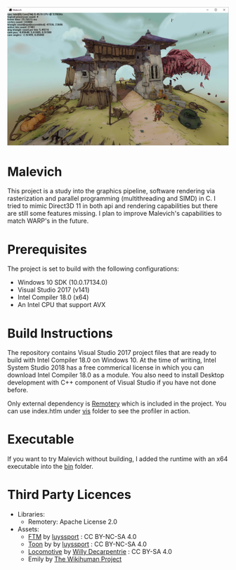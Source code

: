 ![alt text](screenshot.png "Screenshot")

# Malevich

This project is a study into the graphics pipeline, software rendering via rasterization and parallel programming (multithreading and SIMD) in C. I tried to mimic Direct3D 11 in both api and rendering capabilities but there are still some features missing. I plan to improve Malevich's capabilities to match WARP's in the future.

# Prerequisites

The project is set to build with the following configurations:
* Windows 10 SDK (10.0.17134.0)
* Visual Studio 2017 (v141)
* Intel Compiler 18.0 (x64)
* An Intel CPU that support AVX

# Build Instructions

The repository contains Visual Studio 2017 project files that are ready to build with Intel Compiler 18.0 on Windows 10. At the time of writing, Intel System Studio 2018 has a free commerical license in which you can download Intel Compiler 18.0 as a module. You also need to install Desktop development with C++ component of Visual Studio if you have not done before.

Only external dependency is [Remotery](https://github.com/Celtoys/Remotery) which is included in the project. You can use index.htlm under [vis](https://github.com/OzgurCerlet/Malevich/tree/master/source/external/Remotery/vis) folder to see the profiler in action.

# Executable

If you want to try Malevich without building, I added the runtime with an x64 executable into the [bin](https://github.com/OzgurCerlet/Malevich/tree/master/bin) folder.

# Third Party Licences
* Libraries:
  * Remotery: Apache License 2.0
 * Assets:
    * [FTM](https://sketchfab.com/models/0970f30574d047b1976ba0aa6f2ef855) by [luyssport](https://sketchfab.com/luyssport) : CC BY-NC-SA 4.0
    * [Toon](https://sketchfab.com/models/3a33d33a6813410882f63d18c8189755) by  by [luyssport](https://sketchfab.com/luyssport) : CC BY-NC-SA 4.0
    * [Locomotive](https://sketchfab.com/models/65b96c939dad45fd8b01798284ae670b) by [Willy Decarpentrie](https://sketchfab.com/skudgee) : CC BY-SA 4.0
    * Emily by [The Wikihuman Project](http://gl.ict.usc.edu/Research/DigitalEmily2/)

